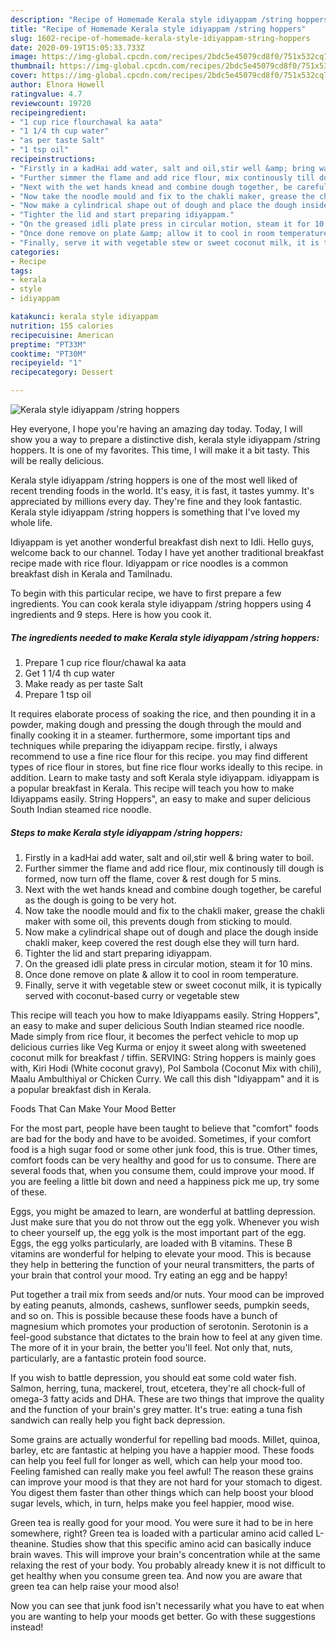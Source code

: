 ```yaml
---
description: "Recipe of Homemade Kerala style idiyappam /string hoppers"
title: "Recipe of Homemade Kerala style idiyappam /string hoppers"
slug: 1602-recipe-of-homemade-kerala-style-idiyappam-string-hoppers
date: 2020-09-19T15:05:33.733Z
image: https://img-global.cpcdn.com/recipes/2bdc5e45079cd8f0/751x532cq70/kerala-style-idiyappam-string-hoppers-recipe-main-photo.jpg
thumbnail: https://img-global.cpcdn.com/recipes/2bdc5e45079cd8f0/751x532cq70/kerala-style-idiyappam-string-hoppers-recipe-main-photo.jpg
cover: https://img-global.cpcdn.com/recipes/2bdc5e45079cd8f0/751x532cq70/kerala-style-idiyappam-string-hoppers-recipe-main-photo.jpg
author: Elnora Howell
ratingvalue: 4.7
reviewcount: 19720
recipeingredient:
- "1 cup rice flourchawal ka aata"
- "1 1/4 th cup water"
- "as per taste Salt"
- "1 tsp oil"
recipeinstructions:
- "Firstly in a kadHai add water, salt and oil,stir well &amp; bring water to boil."
- "Further simmer the flame and add rice flour, mix continously till dough is formed, now turn off the flame, cover &amp; rest dough for 5 mins."
- "Next with the wet hands knead and combine dough together, be careful as the dough is going to be very hot."
- "Now take the noodle mould and fix to the chakli maker, grease the chakli maker with some oil, this prevents dough from sticking to mould."
- "Now make a cylindrical shape out of dough and place the dough inside chakli maker, keep covered the rest dough else they will turn hard."
- "Tighter the lid and start preparing idiyappam."
- "On the greased idli plate press in circular motion, steam it for 10 mins."
- "Once done remove on plate &amp; allow it to cool in room temperature."
- "Finally, serve it with vegetable stew or sweet coconut milk, it is typically served with coconut-based curry or vegetable stew"
categories:
- Recipe
tags:
- kerala
- style
- idiyappam

katakunci: kerala style idiyappam 
nutrition: 155 calories
recipecuisine: American
preptime: "PT33M"
cooktime: "PT30M"
recipeyield: "1"
recipecategory: Dessert

---
```



![Kerala style idiyappam /string hoppers](https://img-global.cpcdn.com/recipes/2bdc5e45079cd8f0/751x532cq70/kerala-style-idiyappam-string-hoppers-recipe-main-photo.jpg)

Hey everyone, I hope you're having an amazing day today. Today, I will show you a way to prepare a distinctive dish, kerala style idiyappam /string hoppers. It is one of my favorites. This time, I will make it a bit tasty. This will be really delicious.

Kerala style idiyappam /string hoppers is one of the most well liked of recent trending foods in the world. It's easy, it is fast, it tastes yummy. It's appreciated by millions every day. They're fine and they look fantastic. Kerala style idiyappam /string hoppers is something that I've loved my whole life.

Idiyappam is yet another wonderful breakfast dish next to Idli. Hello guys, welcome back to our channel. Today I have yet another traditional breakfast recipe made with rice flour. Idiyappam or rice noodles is a common breakfast dish in Kerala and Tamilnadu.


To begin with this particular recipe, we have to first prepare a few ingredients. You can cook kerala style idiyappam /string hoppers using 4 ingredients and 9 steps. Here is how you cook it.

<!--inarticleads1-->

##### The ingredients needed to make Kerala style idiyappam /string hoppers:

1. Prepare 1 cup rice flour/chawal ka aata
1. Get 1 1/4 th cup water
1. Make ready as per taste Salt
1. Prepare 1 tsp oil


It requires elaborate process of soaking the rice, and then pounding it in a powder, making dough and pressing the dough through the mould and finally cooking it in a steamer. furthermore, some important tips and techniques while preparing the idiyappam recipe. firstly, i always recommend to use a fine rice flour for this recipe. you may find different types of rice flour in stores, but fine rice flour works ideally to this recipe. in addition. Learn to make tasty and soft Kerala style idiyappam. idiyappam is a popular breakfast in Kerala. This recipe will teach you how to make Idiyappams easily. String Hoppers&#34;, an easy to make and super delicious South Indian steamed rice noodle. 

<!--inarticleads2-->

##### Steps to make Kerala style idiyappam /string hoppers:

1. Firstly in a kadHai add water, salt and oil,stir well &amp; bring water to boil.
1. Further simmer the flame and add rice flour, mix continously till dough is formed, now turn off the flame, cover &amp; rest dough for 5 mins.
1. Next with the wet hands knead and combine dough together, be careful as the dough is going to be very hot.
1. Now take the noodle mould and fix to the chakli maker, grease the chakli maker with some oil, this prevents dough from sticking to mould.
1. Now make a cylindrical shape out of dough and place the dough inside chakli maker, keep covered the rest dough else they will turn hard.
1. Tighter the lid and start preparing idiyappam.
1. On the greased idli plate press in circular motion, steam it for 10 mins.
1. Once done remove on plate &amp; allow it to cool in room temperature.
1. Finally, serve it with vegetable stew or sweet coconut milk, it is typically served with coconut-based curry or vegetable stew


This recipe will teach you how to make Idiyappams easily. String Hoppers&#34;, an easy to make and super delicious South Indian steamed rice noodle. Made simply from rice flour, it becomes the perfect vehicle to mop up delicious curries like Veg Kurma or enjoy it sweet along with sweetened coconut milk for breakfast / tiffin. SERVING: String hoppers is mainly goes with, Kiri Hodi (White coconut gravy), Pol Sambola (Coconut Mix with chili), Maalu Ambulthiyal or Chicken Curry. We call this dish &#34;Idiyappam&#34; and it is a popular breakfast dish in Kerala. 

Foods That Can Make Your Mood Better


For the most part, people have been taught to believe that "comfort" foods are bad for the body and have to be avoided. Sometimes, if your comfort food is a high sugar food or some other junk food, this is true. Other times, comfort foods can be very healthy and good for us to consume. There are several foods that, when you consume them, could improve your mood. If you are feeling a little bit down and need a happiness pick me up, try some of these.

Eggs, you might be amazed to learn, are wonderful at battling depression. Just make sure that you do not throw out the egg yolk. Whenever you wish to cheer yourself up, the egg yolk is the most important part of the egg. Eggs, the egg yolks particularly, are loaded with B vitamins. These B vitamins are wonderful for helping to elevate your mood. This is because they help in bettering the function of your neural transmitters, the parts of your brain that control your mood. Try eating an egg and be happy!

Put together a trail mix from seeds and/or nuts. Your mood can be improved by eating peanuts, almonds, cashews, sunflower seeds, pumpkin seeds, and so on. This is possible because these foods have a bunch of magnesium which promotes your production of serotonin. Serotonin is a feel-good substance that dictates to the brain how to feel at any given time. The more of it in your brain, the better you'll feel. Not only that, nuts, particularly, are a fantastic protein food source.

If you wish to battle depression, you should eat some cold water fish. Salmon, herring, tuna, mackerel, trout, etcetera, they're all chock-full of omega-3 fatty acids and DHA. These are two things that improve the quality and the function of your brain's grey matter. It's true: eating a tuna fish sandwich can really help you fight back depression. 

Some grains are actually wonderful for repelling bad moods. Millet, quinoa, barley, etc are fantastic at helping you have a happier mood. These foods can help you feel full for longer as well, which can help your mood too. Feeling famished can really make you feel awful! The reason these grains can improve your mood is that they are not hard for your stomach to digest. You digest them faster than other things which can help boost your blood sugar levels, which, in turn, helps make you feel happier, mood wise.

Green tea is really good for your mood. You were sure it had to be in here somewhere, right? Green tea is loaded with a particular amino acid called L-theanine. Studies show that this specific amino acid can basically induce brain waves. This will improve your brain's concentration while at the same relaxing the rest of your body. You probably already knew it is not difficult to get healthy when you consume green tea. And now you are aware that green tea can help raise your mood also!

Now you can see that junk food isn't necessarily what you have to eat when you are wanting to help your moods get better. Go  with  these suggestions  instead!

